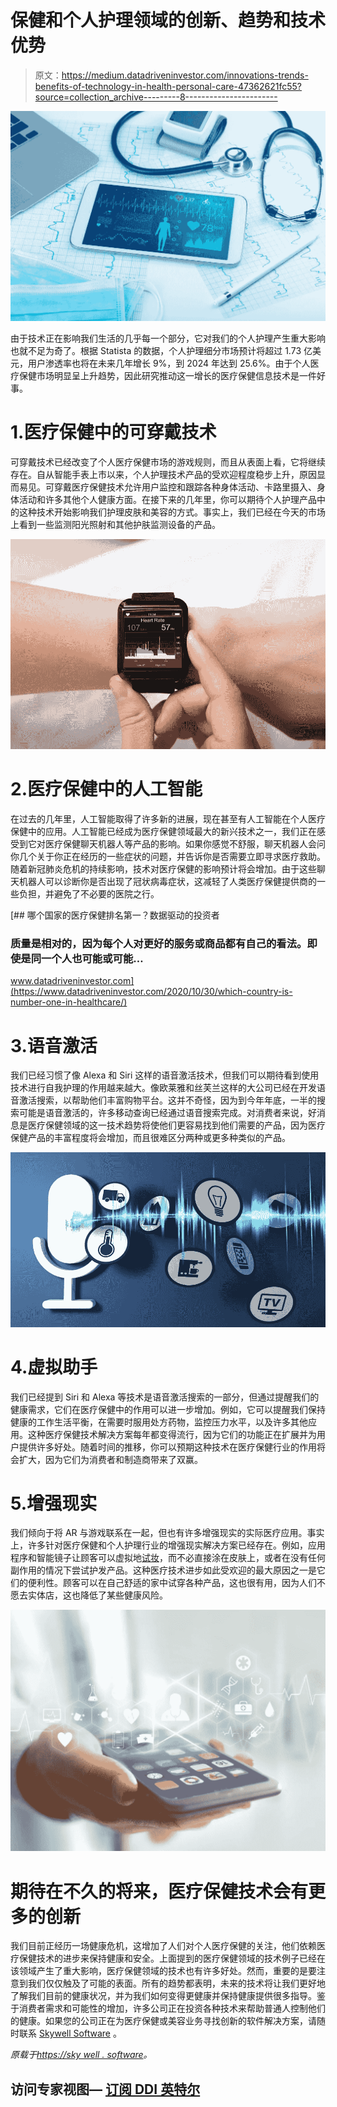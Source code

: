 # 保健和个人护理领域的创新、趋势和技术优势

> 原文：<https://medium.datadriveninvestor.com/innovations-trends-benefits-of-technology-in-health-personal-care-47362621fc55?source=collection_archive---------8----------------------->

![](img/aeed0fea04b1a64c990cd9272f41f039.png)

由于技术正在影响我们生活的几乎每一个部分，它对我们的个人护理产生重大影响也就不足为奇了。根据 Statista 的数据，个人护理细分市场预计将超过 1.73 亿美元，用户渗透率也将在未来几年增长 9%，到 2024 年达到 25.6%。由于个人医疗保健市场明显呈上升趋势，因此研究推动这一增长的医疗保健信息技术是一件好事。

# 1.医疗保健中的可穿戴技术

可穿戴技术已经改变了个人医疗保健市场的游戏规则，而且从表面上看，它将继续存在。自从智能手表上市以来，个人护理技术产品的受欢迎程度稳步上升，原因显而易见。可穿戴医疗保健技术允许用户监控和跟踪各种身体活动、卡路里摄入、身体活动和许多其他个人健康方面。在接下来的几年里，你可以期待个人护理产品中的这种技术开始影响我们护理皮肤和美容的方式。事实上，我们已经在今天的市场上看到一些监测阳光照射和其他护肤监测设备的产品。

![](img/4f13d1a4d571af3a85ff8e1eae0c27c7.png)

# 2.医疗保健中的人工智能

在过去的几年里，人工智能取得了许多新的进展，现在甚至有人工智能在个人医疗保健中的应用。人工智能已经成为医疗保健领域最大的新兴技术之一，我们正在感受到它对医疗保健聊天机器人等产品的影响。如果你感觉不舒服，聊天机器人会问你几个关于你正在经历的一些症状的问题，并告诉你是否需要立即寻求医疗救助。随着新冠肺炎危机的持续影响，技术对医疗保健的影响预计将会增加。由于这些聊天机器人可以诊断你是否出现了冠状病毒症状，这减轻了人类医疗保健提供商的一些负担，并避免了不必要的医院之行。

[](https://www.datadriveninvestor.com/2020/10/30/which-country-is-number-one-in-healthcare/) [## 哪个国家的医疗保健排名第一？数据驱动的投资者

### 质量是相对的，因为每个人对更好的服务或商品都有自己的看法。即使是同一个人也可能或可能…

www.datadriveninvestor.com](https://www.datadriveninvestor.com/2020/10/30/which-country-is-number-one-in-healthcare/) 

# 3.语音激活

我们已经习惯了像 Alexa 和 Siri 这样的语音激活技术，但我们可以期待看到使用技术进行自我护理的作用越来越大。像欧莱雅和丝芙兰这样的大公司已经在开发语音激活搜索，以帮助他们丰富购物平台。这并不奇怪，因为到今年年底，一半的搜索可能是语音激活的，许多移动查询已经通过语音搜索完成。对消费者来说，好消息是医疗保健领域的这一技术趋势将使他们更容易找到他们需要的产品，因为医疗保健产品的丰富程度将会增加，而且很难区分两种或更多种类似的产品。

![](img/b045b5be4dbf156d289a1716d2502ff3.png)

# 4.虚拟助手

我们已经提到 Siri 和 Alexa 等技术是语音激活搜索的一部分，但通过提醒我们的健康需求，它们在医疗保健中的作用可以进一步增加。例如，它可以提醒我们保持健康的工作生活平衡，在需要时服用处方药物，监控压力水平，以及许多其他应用。这种医疗保健技术解决方案每年都变得流行，因为它们的功能正在扩展并为用户提供许多好处。随着时间的推移，你可以预期这种技术在医疗保健行业的作用将会扩大，因为它们为消费者和制造商带来了双赢。

# 5.增强现实

我们倾向于将 AR 与游戏联系在一起，但也有许多增强现实的实际医疗应用。事实上，许多针对医疗保健和个人护理行业的增强现实解决方案已经存在。例如，应用程序和智能镜子让顾客可以虚拟地[试妆](https://skywell.software/portfolio/cosmia-augmented-reality-makeup-app/)，而不必直接涂在皮肤上，或者在没有任何副作用的情况下尝试护发产品。这种医疗技术进步如此受欢迎的最大原因之一是它们的便利性。顾客可以在自己舒适的家中试穿各种产品，这也很有用，因为人们不愿去实体店，这也降低了某些健康风险。

![](img/9cef48c4ea6631468a4329777742c450.png)

# 期待在不久的将来，医疗保健技术会有更多的创新

我们目前正经历一场健康危机，这增加了人们对个人医疗保健的关注，他们依赖医疗保健技术的进步来保持健康和安全。上面提到的医疗保健领域的技术例子已经在该领域产生了重大影响，医疗保健领域的技术也有许多好处。然而，重要的是要注意到我们仅仅触及了可能的表面。所有的趋势都表明，未来的技术将让我们更好地了解我们目前的健康状况，并为我们如何变得更健康并保持健康提供很多指导。鉴于消费者需求和可能性的增加，许多公司正在投资各种技术来帮助普通人控制他们的健康。如果您的公司正在为医疗保健或美容业务寻找创新的软件解决方案，请随时联系 [Skywell Software](https://skywell.software/) 。

*原载于*[*https://sky well . software*](https://skywell.software/blog/innovations-trends-benefits-of-technology-in-health-personal-care/)*。*

## 访问专家视图— [订阅 DDI 英特尔](https://datadriveninvestor.com/ddi-intel)
